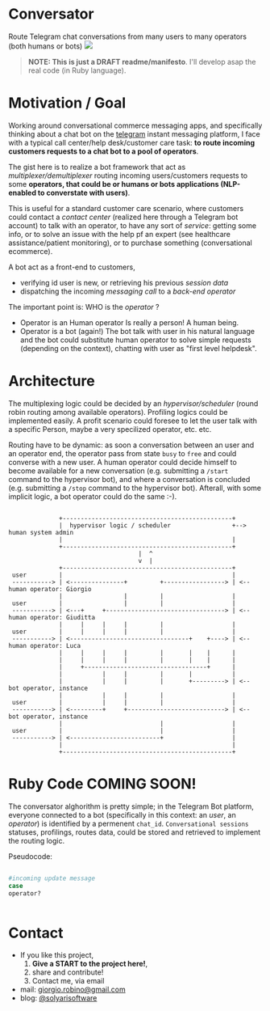 # Conversator
Route Telegram chat conversations from many users to many operators (both humans or bots) 
![](https://upload.wikimedia.org/wikipedia/commons/e/e0/Telephony_multiplexer_system.gif)

> **NOTE: This is just a DRAFT readme/manifesto**. I'll develop asap the real code (in Ruby language).

# Motivation / Goal
Working around conversational commerce messaging apps, and specifically thinking about a chat bot on the [telegram](http://www.telegram.org) instant messaging platform,  I face with a typical call center/help desk/customer care task: **to route incoming customers requests to a chat bot to a pool of operators**.

The gist here is to realize a bot framework that act as *multiplexer/demultiplexer* routing incoming users/customers requests to some **operators, that could be or humans or bots applications (NLP-enabled to converstate with users)**.

This is useful for a standard customer care scenario, where customers could contact a *contact center* (realized here through a Telegram bot account) to talk with an operator, to have any sort of *service*: getting some info, or to solve an issue with the help pf an expert (see healthcare assistance/patient monitoring), or to purchase something (conversational ecommerce).   

A bot act as a front-end to customers, 
* verifying id user is new, or retrieving his previous *session data*
* dispatching the incoming *messaging call* to a *back-end operator* 

The important point is: WHO is the *operator* ? 
* Operator is an Human operator
  Is really a person! A human being.
* Operator is a bot (again!)
  The bot talk with user in his natural language and the bot could substitute human operator to solve simple requests (depending on the context), chatting with user as "first level helpdesk".  

# Architecture
The multiplexing logic could be decided by an *hypervisor/scheduler* (round robin routing among available operators). Profiling  logics could be implemented easily. A profit scenario could foresee to let the user talk with a specific Person, maybe a very specilized operator, etc. etc.

Routing have to be dynamic: as soon a conversation between an user and an operator end, the operator pass from state `busy` to `free` and could converse with a new user. A human operator could decide himself to become available for a new conversation (e.g. submitting a `/start` command to the hypervisor bot), and where a conversation is concluded (e.g. submitting a `/stop` command to the hypervisor bot). Afterall, with some implicit logic, a bot operator could do the same :-). 

```

              +-----------------------------------------------+   
              |  hypervisor logic / scheduler                 +--> human system admin
              |                                               |       
              +-----------------------------------------------+       
                                    |  ^                              
                                    v  |                              
              +-----------------------------------------------+       
 user         |                                               |      
 -----------> | <---------------+         +-----------------> | <-- human operator: Giorgio
              |                 |         |                   |       
 user         |                 |         |                   |        
 -----------> | <---+     +---------------------------------> | <-- human operator: Giuditta
              |     |     |     |         |                   |       
 user         |     |     |     |         |                   |        
 -----------> | <---------------------------------+    +----> | <-- human operator: Luca
              |     |     |     |         |       |    |      |       
              |     |     |     |         |       |    |      |       
              |     +----------------------------------+      |       
              |           |     |         |       |           |        
              |           |     |         |       +---------> | <-- bot operator, instance
              |           |     |         |                   |       
 user         |           |     |         |                   |      
 -----------> | <---------+     +---------------------------> | <-- bot operator, instance
              |                           |                   |       
 user         |                           |                   |       
 -----------> | <-------------------------+                   | 
              |                                               |       
              +-----------------------------------------------+       

```

# Ruby Code COMING SOON!

The conversator alghorithm is pretty simple; in the Telegram Bot platform, everyone connected to a bot (specifically in this context: an *user*, an *operator*) is identified by a permenent `chat_id`.
`Conversational sessions` statuses, profilings, routes data, could be stored and retrieved to implement the routing logic. 

Pseudocode:

```ruby

#incoming update message
case
operator?



```



# Contact
* If you like this project, 
  1. **Give a START to the project here!**, 
  2. share and contribute!
  3. Contact me, via email
* mail: [giorgio.robino@gmail.com](mailto:giorgio.robino@gmail.com)
* blog: [@solyarisoftware](http://www.twitter.com/solyarisoftware)
